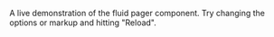 A live demonstration of the fluid pager component.  Try changing the options or markup and hitting "Reload".